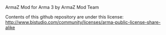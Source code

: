 ArmaZ Mod for Arma 3 by ArmaZ Mod Team

Contents of this github repository are under this license:  http://www.bistudio.com/community/licenses/arma-public-license-share-alike

